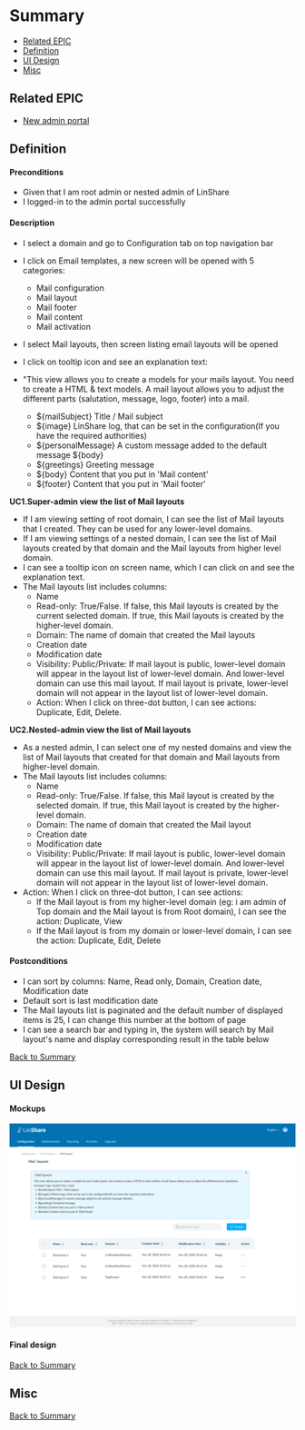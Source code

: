 # Summary

* [Related EPIC](#related-epic)
* [Definition](#definition)
* [UI Design](#ui-design)
* [Misc](#misc)

## Related EPIC

* [New admin portal](./README.md)

## Definition

#### Preconditions

* Given that I am root admin or nested admin of LinShare
* I logged-in to the admin portal successfully

#### Description

- I select a domain and go to Configuration tab on top navigation bar
- I click on Email templates, a new screen will be opened with 5 categories:
    - Mail configuration
    - Mail layout
    - Mail footer
    - Mail content
    - Mail activation
- I select Mail layouts, then screen listing email layouts will be opened
- I click on tooltip icon and see an explanation text:
- "This view allows you to create a models for your mails layout. You need to create a HTML & text models. A mail layout allows you to adjust the different parts (salutation, message, logo, footer) into a mail.

   - ${mailSubject} Title / Mail subject
   - ${image} LinShare log, that can be set in the configuration(If you have the required authorities)
   - ${personalMessage} A custom message added to the default message ${body}
   - ${greetings} Greeting message
   - ${body} Content that you put in 'Mail content'
   - ${footer} Content that you put in 'Mail footer'

**UC1.Super-admin view the list of Mail layouts**
- If I am viewing setting of root domain, I can see the list of  Mail layouts that I created. They can be used for any lower-level domains.
- If I am viewing settings of a nested domain, I can see the list of  Mail layouts created by that domain and the  Mail layouts from higher level domain.
- I can see a tooltip icon on screen name, which I can click on and see the explanation text.
- The Mail layouts list includes columns:
    - Name
    - Read-only: True/False. If false, this Mail layouts is created by the current selected domain. If true, this  Mail layouts is created by the higher-level domain.
    - Domain: The name of domain that created the Mail layouts
    - Creation date
    - Modification date
    - Visibility: Public/Private: If mail layout is public, lower-level domain will appear in the layout list of lower-level domain. And lower-level domain can use this mail layout. If mail layout is private, lower-level domain will not appear in the layout list of lower-level domain.
    - Action: When I click on three-dot button, I can see actions: Duplicate, Edit, Delete.

**UC2.Nested-admin view the list of  Mail layouts**
- As a nested admin, I can select one of my nested domains and view the list of Mail layouts that created for that domain and Mail layouts from higher-level domain.
- The Mail layouts list includes columns:
    - Name
    - Read-only: True/False. If false, this Mail layout is created by the selected domain. If true, this Mail layout is created by the higher-level domain.
    - Domain: The name of domain that created the Mail layout
    - Creation date
    - Modification date
    - Visibility: Public/Private: If mail layout is public, lower-level domain will appear in the layout list of lower-level domain. And lower-level domain can use this mail layout. If mail layout is private, lower-level domain will not appear in the layout list of lower-level domain. 
- Action: When I click on three-dot button, I can see actions:
    - If the Mail layout is from my higher-level domain (eg: i am admin of Top domain and the Mail layout is from Root domain), I can see the action: Duplicate, View
    - If the Mail layout is from my domain or lower-level domain, I can see the action: Duplicate, Edit, Delete

#### Postconditions

- I can sort by columns: Name, Read only, Domain, Creation date, Modification date
- Default sort is last modification date
- The Mail layouts list is paginated and the default number of displayed items is 25, I can change this number at the bottom of page
- I can see a search bar and typing in, the system will search by Mail layout's name and display corresponding result in the table below

[Back to Summary](#summary)

## UI Design

#### Mockups

![story604](./mockups/604.1.png)

#### Final design

[Back to Summary](#summary)
## Misc

[Back to Summary](#summary)



